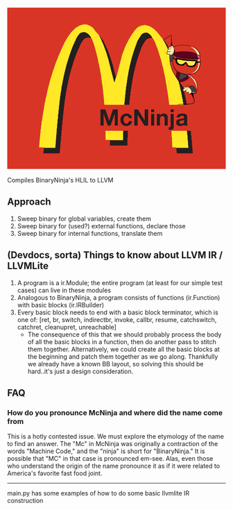 ![sneakyburgers](img/mcninja.png)

Compiles BinaryNinja's HLIL to LLVM

## Approach
1. Sweep binary for global variables, create them
2. Sweep binary for (used?) external functions, declare those
3. Sweep binary for internal functions, translate them

## (Devdocs, sorta) Things to know about LLVM IR / LLVMLite

1. A program is a ir.Module; the entire program (at least for our simple test cases) can live in these modules
2. Analogous to BinaryNinja, a program consists of functions (ir.Function) with basic blocks (ir.IRBuilder)
3. Every basic block needs to end with a basic block terminator, which is one of: [ret, br, switch, indirectbr, invoke, callbr, resume, catchswitch, catchret, cleanupret, unreachable]
   - The consequence of this that we should probably process the body of all the basic blocks in a function, then do another pass to stitch them together.  Alternatively, we could create all the basic blocks at the beginning and patch them together as we go along.  Thankfully we already have a known BB layout, so solving this should be hard..it's just a design consideration.

## FAQ

### How do you pronounce McNinja and where did the name come from

This is a hotly contested issue. We must explore the etymology of the name to find an answer. The "Mc" in McNinja was originally a contraction of the words "Machine Code," and the "ninja" is short for "BinaryNinja."  It is possible that "MC" in that case is pronounced em-see. Alas, even those who understand the origin of the name pronounce it as if it were related to America's favorite fast food joint.


---

main.py has some examples of how to do some basic llvmlite IR construction
